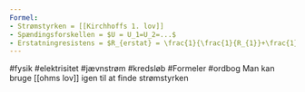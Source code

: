 ```yaml
---
Formel:
- Strømstyrken = [[Kirchhoffs 1. lov]]
- Spændingsforskellen = $U = U_1=U_2=...$
- Erstatningresistens = $R_{erstat} = \frac{1}{\frac{1}{R_{1}}+\frac{1}{R_{2}}+\dots}$
---
```

#fysik #elektrisitet #jævnstrøm #kredsløb #Formeler #ordbog 
Man kan bruge [[ohms lov]] igen til at finde strømstyrken